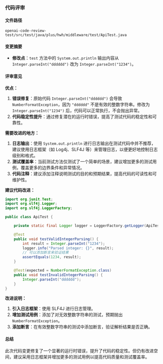 ### 代码评审

#### 文件路径
`openai-code-review-test/src/test/java/plus/hwh/middleware/test/ApiTest.java`

#### 变更摘要
- **修改点**：`test` 方法中的 `System.out.println` 输出内容从 `Integer.parseInt("dddddd")` 改为 `Integer.parseInt("1234")`。

#### 评审意见

**优点：**
1. **错误修复**：原始代码 `Integer.parseInt("dddddd")` 会导致 `NumberFormatException`，因为 `"dddddd"` 不是有效的整数字符串。修改为 `Integer.parseInt("1234")` 后，代码可以正常执行，不会抛出异常。
2. **代码稳定性提升**：通过修复潜在的运行时错误，提高了测试代码的稳定性和可靠性。

**需要改进的地方：**
1. **日志输出**：使用 `System.out.println` 进行日志输出在测试代码中并不推荐，建议使用日志框架（如 Log4j、SLF4J 等）来管理日志，以便更好地控制日志级别和格式。
2. **测试覆盖率**：当前测试方法仅测试了一个简单的场景，建议增加更多的测试用例，覆盖更多的边界条件和异常情况。
3. **代码注释**：建议添加注释说明测试的目的和预期结果，提高代码的可读性和可维护性。

**建议代码改进：**
```java
import org.junit.Test;
import org.slf4j.Logger;
import org.slf4j.LoggerFactory;

public class ApiTest {

    private static final Logger logger = LoggerFactory.getLogger(ApiTest.class);

    @Test
    public void testValidIntegerParsing() {
        int result = Integer.parseInt("1234");
        logger.info("Parsed integer: {}", result);
        // 可以添加断言来验证结果
        assertEquals(1234, result);
    }

    @Test(expected = NumberFormatException.class)
    public void testInvalidIntegerParsing() {
        Integer.parseInt("dddddd");
    }
}
```

**改进说明：**
1. **引入日志框架**：使用 SLF4J 进行日志管理。
2. **增加测试用例**：添加了对无效整数字符串的测试，预期抛出 `NumberFormatException`。
3. **添加断言**：在有效整数字符串的测试中添加断言，验证解析结果是否正确。

#### 总结
此次代码变更修复了一个显著的运行时错误，提升了代码的稳定性。但仍有改进空间，建议采用日志框架并增加更多的测试用例以提高代码质量和测试覆盖率。